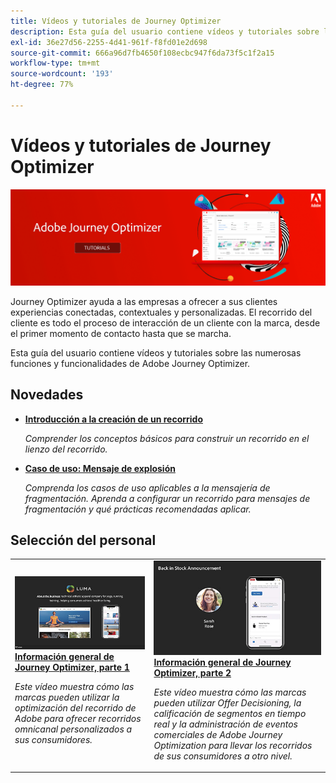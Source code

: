 ```yaml
---
title: Vídeos y tutoriales de Journey Optimizer
description: Esta guía del usuario contiene vídeos y tutoriales sobre las numerosas funciones y funcionalidades de Adobe Journey Optimizer.
exl-id: 36e27d56-2255-4d41-961f-f8fd01e2d698
source-git-commit: 666a96d7fb4650f108ecbc947f6da73f5c1f2a15
workflow-type: tm+mt
source-wordcount: '193'
ht-degree: 77%

---
```



# Vídeos y tutoriales de Journey Optimizer

![](./assets/ajo-banner.png)

Journey Optimizer ayuda a las empresas a ofrecer a sus clientes experiencias conectadas, contextuales y personalizadas. El recorrido del cliente es todo el proceso de interacción de un cliente con la marca, desde el primer momento de contacto hasta que se marcha.

Esta guía del usuario contiene vídeos y tutoriales sobre las numerosas funciones y funcionalidades de Adobe Journey Optimizer.

## Novedades

* **[Introducción a la creación de un recorrido](/help/create-journeys/introduction-to-building-a-journey.md)**

   *Comprender los conceptos básicos para construir un recorrido en el lienzo del recorrido.*

* **[Caso de uso: Mensaje de explosión](/help/create-journeys/use-case-read-burst-message.md)**

   *Comprenda los casos de uso aplicables a la mensajería de fragmentación. Aprenda a configurar un recorrido para mensajes de fragmentación y qué prácticas recomendadas aplicar.*

## Selección del personal

<table>
<tr>
  <td>
    <a href="./introduction/journey-optimizer-overview-part-1.md">
      <img alt="Información general de Journey Optimizer, parte 1: Entregar recorridos omnicanal (vídeo)" src="./assets/334174.jpg"/>
    </a>
    <div>
      <a href="./introduction/journey-optimizer-overview-part-1.md">
    <strong>Información general de Journey Optimizer, parte 1 </strong>
    </a>
    </div>
    <p>
    <em>Este vídeo muestra cómo las marcas pueden utilizar la optimización del recorrido de Adobe para ofrecer recorridos omnicanal personalizados a sus consumidores.</em>
    <p>
  </td>
    <td>
    <a href="./introduction/journey-optimizer-overview-part-2.md">
      <img alt="Información general de Journey Optimizer, parte 2: Entregar recorridos omnicanal (vídeo)" src="./assets/334175.jpg"/>
    </a>
    <div>
      <a href="./introduction/journey-optimizer-overview-part-2.md">
    <strong>Información general de Journey Optimizer, parte 2 </strong>
    </a>
    </div>
    <p>
    <em>Este vídeo muestra cómo las marcas pueden utilizar Offer Decisioning, la calificación de segmentos en tiempo real y la administración de eventos comerciales de Adobe Journey Optimization para llevar los recorridos de sus consumidores a otro nivel.</em>
    <p>
  </td>
</table>





